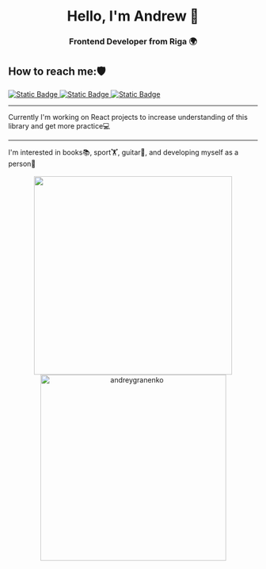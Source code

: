 <div id='header' align='center'>
  <h1>Hello, I'm Andrew 👋</h1>
  <h3>Frontend Developer from Riga 🌍</h3>
</div>
<h2>How to reach me:🛡️ </h2> 
<a href='https://www.linkedin.com/in/andrey-granenko-70414a25a/'>
  <img alt="Static Badge" src="https://img.shields.io/badge/https%3A%2F%2Fwww.linkedin.com%2Fin%2Fandrey-granenko-70414a25a%2F?logo=linkedin&label=Linkedin">
</a>
<a href='https://t.me/nuha1bebr'>
  <img alt="Static Badge" src="https://img.shields.io/badge/Telegram-blue?logo=telegram">
</a>
<a href='https://www.instagram.com/ageee00/'>
  <img alt="Static Badge" src="https://img.shields.io/badge/Instagram-white?logo=instagram">
</a>
<section>
  <hr>
  Currently I'm working on React projects to increase understanding of this library and get more practice💻
  <hr>
  I'm interested in books📚, sport🏋️, guitar🎸, and developing myself as a person🌱
</section>
&nbsp
<div align="center">

<a href="https://github.com/andreygranenko/">
  <img src="https://github-readme-stats.vercel.app/api?username=andreygranenko&include_all_commits=true&count_private=true&show_icons=true&line_height=20&title_color=7A7ADB&icon_color=2234AE&text_color=D3D3D3&bg_color=0,000000,130F40" width="400"/>
  <img src="https://github-readme-stats.vercel.app/api/top-langs?username=andreygranenko&show_icons=true&locale=en&layout=compact&line_height=20&title_color=7A7ADB&icon_color=2234AE&text_color=D3D3D3&bg_color=0,000000,130F40" width="375"  alt="andreygranenko"/>

</a>
</div>

